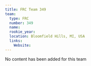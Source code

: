```yaml
---
title: FRC Team 349
team:
  type: FRC
  number: 349
  name: 
  rookie_year: 
  location: Bloomfield Hills, MI, USA
  links:
    Website: 
---
```

No content has been added for this team